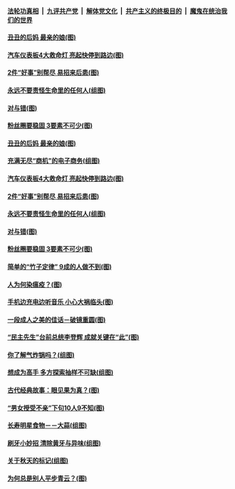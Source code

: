 

####  [法轮功真相](../../../../basic/blob/master/README.md?t=09251403) &nbsp;|&nbsp; [九评共产党](../../../../9ping.md/blob/master/README.md?t=09251403) &nbsp;|&nbsp; [解体党文化](../../../../jtdwh.md/blob/master/README.md?t=09251403)  &nbsp;|&nbsp; [共产主义的终极目的](../../../../gczydzjmd.md/blob/master/README.md?t=09251403) &nbsp;|&nbsp; [魔鬼在统治我们的世界](../../../../mgztzwmdsj.md/blob/master/README.md?t=09251403) 

#### [丑丑的后妈 最亲的娘(图)](../pages/p8/946933.md?t=09251403) 

#### [汽车仪表板4大救命灯 亮起快停到路边(图)](../pages/p8/947104.md?t=09251403) 

#### [2件“好事”别帮尽 易招来后患(图)](../pages/p8/947023.md?t=09251403) 

#### [永远不要责怪生命里的任何人(组图)](../pages/p8/946481.md?t=09251403) 

#### [对与错(图)](../pages/p8/945710.md?t=09251403) 

#### [粉丝圈要稳固 3要素不可少(图)](../pages/p8/945896.md?t=09251403) 

#### [丑丑的后妈 最亲的娘(图)](../pages/p8/946933.md?t=09251403) 

#### [充满无尽“商机”的电子商务(组图)](../pages/p8/947120.md?t=09251403) 

#### [汽车仪表板4大救命灯 亮起快停到路边(图)](../pages/p8/947104.md?t=09251403) 

#### [2件“好事”别帮尽 易招来后患(图)](../pages/p8/947023.md?t=09251403) 

#### [永远不要责怪生命里的任何人(组图)](../pages/p8/946481.md?t=09251403) 

#### [对与错(图)](../pages/p8/945710.md?t=09251403) 

#### [粉丝圈要稳固 3要素不可少(图)](../pages/p8/945896.md?t=09251403) 

#### [简单的“竹子定律” 9成的人做不到(图)](../pages/p8/946932.md?t=09251403) 

#### [人为何染瘟疫？(图)](../pages/p8/946464.md?t=09251403) 

#### [手机边充电边听音乐 小心大祸临头(图)](../pages/p8/946880.md?t=09251403) 

#### [一段成人之美的佳话－破镜重圆(图)](../pages/p8/946471.md?t=09251403) 

#### [“民主先生”台前总统李登辉 成就关键在“此”(图)](../pages/p8/946813.md?t=09251403) 

#### [你了解气炸锅吗？(组图)](../pages/p8/946717.md?t=09251403) 

#### [想成为高手 多方探索抽样不可缺(组图)](../pages/p8/945891.md?t=09251403) 

#### [古代经典故事：眼见果为真？(图)](../pages/p8/946791.md?t=09251403) 

#### [“男女授受不亲”下句10人9不知(图)](../pages/p8/946408.md?t=09251403) 

#### [长寿明星食物－－大蒜(组图)](../pages/p8/946708.md?t=09251403) 

#### [刷牙小妙招 清除黄牙与异味(组图)](../pages/p8/946252.md?t=09251403) 

#### [关于秋天的标记(组图)](../pages/p8/946672.md?t=09251403) 

#### [为何总是别人平步青云？(图)](../pages/p8/945907.md?t=09251403) 

